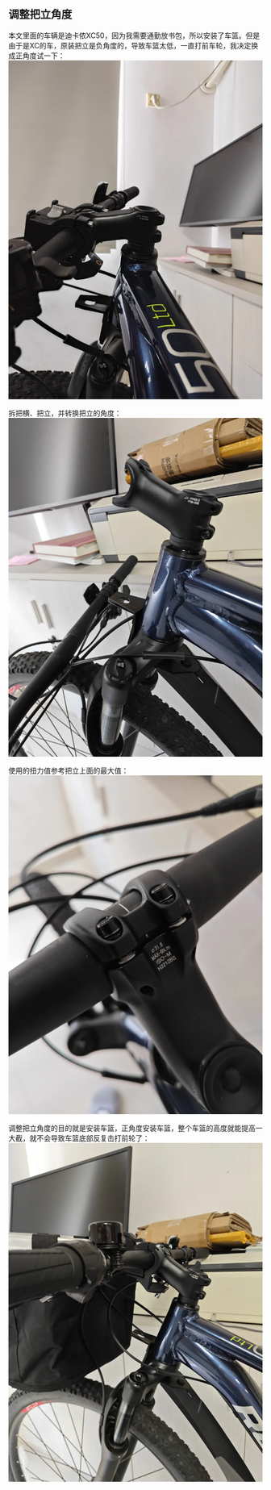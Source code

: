 ## 调整把立角度
本文里面的车辆是迪卡侬XC50，因为我需要通勤放书包，所以安装了车篮。但是由于是XC的车，原装把立是负角度的，导致车篮太低，一直打前车轮，我决定换成正角度试一下：\
![负角度](../images/0-维修自行车/19-调整把立角度/负角度.webp)

拆把横、把立，并转换把立的角度：\
![正角度](../images/0-维修自行车/19-调整把立角度/正角度.webp)

使用的扭力值参考把立上面的最大值：\
![扭力值](../images/0-维修自行车/19-调整把立角度/扭力值.webp)

调整把立角度的目的就是安装车篮，正角度安装车篮，整个车篮的高度就能提高一大截，就不会导致车篮底部反复击打前轮了：\
![安装车篮](../images/0-维修自行车/19-调整把立角度/安装车篮.webp)